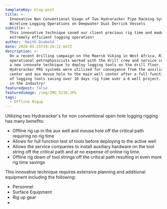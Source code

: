 ```yaml
---
templateKey: blog-post
title: >-
  Innovative Non Conventional Usage of Two Hydraracker Pipe Racking Systems for
  Wireline Logging Operations on Deepwater Dual Derrick Vessels 
subtitle: >-
  This innovative technique saved our client precious rig time and made for an
  extremely efficient logging operation!
author: 'Keith Diebold '
date: 2020-05-25T19:16:12.647Z
description: >-
  On a recent drilling campaign on the Maersk Viking in West Africa, RIGPRO
  operational petrophysicists worked with the drill crew and service company on
  a new innovate technique to deploy logging tools on the drill floor. Two
  Hydraracker PRS systems were utilized for conveyance from the auxiliary well
  center and aux mouse hole to the main well center after a full function check
  of logging tools saving over 10 days rig time over a 6 well project. A first
  in the industry!  
featuredpost: false
featuredimage: /img/IMG_5238.JPG
tags:
  - Offline Rigup
---
```

Utilizing two Hydraracker's for non conventional open hole logging rigging has many benefits:

* Offline rig up in the aux well and mouse hole off the critical path requiring no rig time
* Allows for full function test of tools before deploying to the active well 
* Allows the service companies to install auxiliary hardware on the tool string off the critical path and at no expense of online rig time.
* Offline rig down of tool strings off the critical path resulting in even more rig time savings

This innovative technique requires extensive planning and additional equipment including the following:

* Personnel
* Surface Equipment
* Rig up gear 
*
